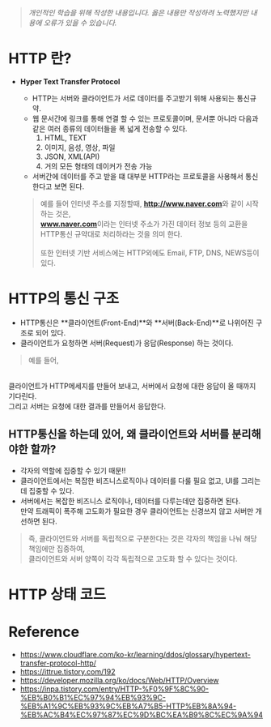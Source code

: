 > *개인적인 학습을 위해 작성한 내용입니다. 옳은 내용만 작성하려 노력했지만 내용에 오류가 있을 수 있습니다.*

# HTTP 란?
- **Hyper Text Transfer Protocol**
    - HTTP는 서버와 클라이언트가 서로 데이터를 주고받기 위해 사용되는 통신규약.
    - 웹 문서간에 링크를 통해 연결 할 수 있는 프로토콜이며, 문서뿐 아니라 다음과 같은 여러 종류의 데이터들을 폭 넓게 전송할 수 있다.
        1. HTML, TEXT
        2. 이미지, 음성, 영상, 파일
        3. JSON, XML(API)
        4. 거의 모든 형태의 데이커가 전송 가능
    - 서버간에 데이터를 주고 받을 떄 대부분 HTTP라는 프로토콜을 사용해서 통신한다고 보면 된다.

    > 예를 들어 
        인터넷 주소를 지정할때, <b>http://www.naver.com</b>와 같이 시작하는 것은,<br> <b>www.naver.com</b>이라는 인터넷 주소가 가진 데이터 정보 등의 교환을 HTTP통신 규약대로 처리하라는 것을 의미 한다.
        <br><br>
        또한 인터넷 기반 서비스에는 HTTP외에도 Email, FTP, DNS, NEWS등이 있다.

# HTTP의 통신 구조
- HTTP통신은 **클라이언트(Front-End)**와 **서버(Back-End)**로 나위어진 구조로 되어 있다.
- 클라이언트가 요청하면 서버(Request)가 응답(Response) 하는 것이다.

> 예를 들어,
<br>
클라이언트가 HTTP메세지를 만들어 보내고, 서버에서 요청에 대한 응답이 올 때까지 기다린다.
<br>
그리고 서버는 요청에 대한 결과를 만들어서 응답한다.

## HTTP통신을 하는데 있어, 왜 클라이언트와 서버를 분리해야한 할까?
- 각자의 역할에 집중할 수 있기 때문!!
- 클라이언트에서는 복잡한 비즈니스로직이나 데이터를 다룰 필요 없고, UI를 그리는데 집중할 수 있다.
- 서버에서는 복잡한 비즈니스 로직이나, 데이터를 다루는데만 집중하면 된다.<br>
    만약 트래픽이 폭주해 고도화가 필요한 경우 클라이언트는 신경쓰지 않고 서버만 개선하면 된다.

> 즉, 클라이언트와 서버를 독립적으로 구분한다는 것은 각자의 책임을 나눠 해당 책임에만 집중하여,<br> 클라이언트와 서버 양쪽이 각각 독립적으로 고도화 할 수 있다는 것이다. 

# HTTP 상태 코드


# Reference
* https://www.cloudflare.com/ko-kr/learning/ddos/glossary/hypertext-transfer-protocol-http/
* https://ittrue.tistory.com/192
* https://developer.mozilla.org/ko/docs/Web/HTTP/Overview
* https://inpa.tistory.com/entry/HTTP-%F0%9F%8C%90-%EB%B0%B1%EC%97%94%EB%93%9C-%EB%A1%9C%EB%93%9C%EB%A7%B5-HTTP%EB%8A%94-%EB%AC%B4%EC%97%87%EC%9D%BC%EA%B9%8C%EC%9A%94